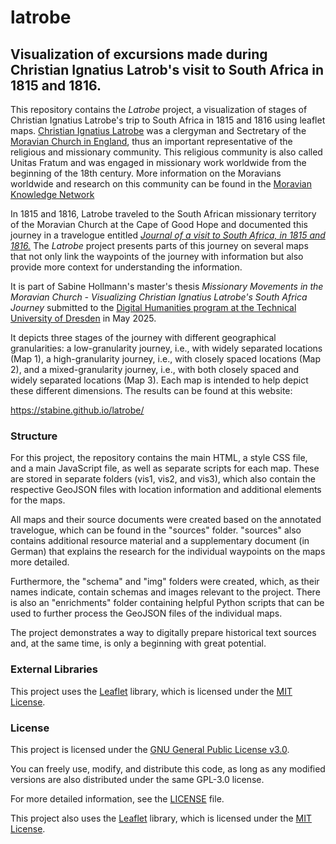 # latrobe

## Visualization of excursions made during Christian Ignatius Latrob's visit to South Africa in 1815 and 1816.

This repository contains the *Latrobe* project, a visualization of stages of Christian Ignatius Latrobe's trip to South Africa in 1815 and 1816 using leaflet maps.
[Christian Ignatius Latrobe](https://www.wikidata.org/wiki/Q2965351) was a clergyman and Sectretary of the [Moravian Church in England](https://en.wikipedia.org/wiki/Moravian_Church_of_the_British_Province), thus an important representative of the religious and missionary community. This religious community is also called Unitas Fratum and was engaged in missionary work worldwide from the beginning of the 18th century. More information on the Moravians worldwide and research on this community can be found in the [Moravian Knowledge Network](https://www.moravianknowledgenetwork.org/)

In 1815 and 1816, Latrobe traveled to the South African missionary territory of the Moravian Church at the Cape of Good Hope and documented this journey in a travelogue entitled [*Journal of a visit to South Africa, in 1815 and 1816.*](https://archive.org/details/journalofvisitto00latr/mode/2up)
The *Latrobe* project presents parts of this journey on several maps that not only link the waypoints of the journey with information but also provide more context for understanding the information.

It is part of Sabine Hollmann's master's thesis *Missionary Movements in the Moravian Church - Visualizing Christian Ignatius Latrobe's South Africa Journey* submitted to the [Digital Humanities program at the Technical University of Dresden](https://tu-dresden.de/gsw/studium/studienbuero/dhgsw?set_language=en) in May 2025.

It depicts three stages of the journey with different geographical granularities: a low-granularity journey, i.e., with widely separated locations (Map 1), a high-granularity journey, i.e., with closely spaced locations (Map 2), and a mixed-granularity journey, i.e., with both closely spaced and widely separated locations (Map 3). Each map is intended to help depict these different dimensions. The results can be found at this website:


https://stabine.github.io/latrobe/

### Structure

For this project, the repository contains the main HTML, a style CSS file, and a main JavaScript file, as well as separate scripts for each map. These are stored in separate folders (vis1, vis2, and vis3), which also contain the respective GeoJSON files with location information and additional elements for the maps.

All maps and their source documents were created based on the annotated travelogue, which can be found in the "sources" folder. "sources" also contains additional resource material and a supplementary document (in German) that explains the research for the individual waypoints on the maps more detailed.

Furthermore, the "schema" and "img" folders were created, which, as their names indicate, contain schemas and images relevant to the project. There is also an "enrichments" folder containing helpful Python scripts that can be used to further process the GeoJSON files of the individual maps.

The project demonstrates a way to digitally prepare historical text sources and, at the same time, is only a beginning with great potential.

### External Libraries

This project uses the [Leaflet](https://leafletjs.com/) library, which is licensed under the [MIT License](https://opensource.org/licenses/MIT).

### License

This project is licensed under the [GNU General Public License v3.0](https://www.gnu.org/licenses/gpl-3.0.html).

You can freely use, modify, and distribute this code, as long as any modified versions are also distributed under the same GPL-3.0 license.

For more detailed information, see the [LICENSE](LICENSE.txt) file.

This project also uses the [Leaflet](https://leafletjs.com/) library, which is licensed under the [MIT License](https://opensource.org/licenses/MIT).


